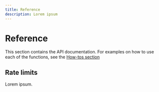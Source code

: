 ```yaml
---
title: Reference
description: Lorem ipsum
---
```


# Reference

This section contains the API documentation. For examples on how to use each of the functions, see the [How-tos section](/how-tos/README.md)

## Rate limits

Lorem ipsum.

